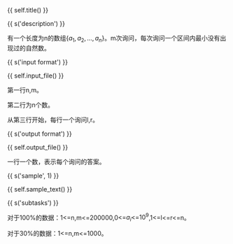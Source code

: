 {{ self.title() }}

{{ s('description') }}

有一个长度为n的数组{$a_1,a_2,...,a_n$}。m次询问，每次询问一个区间内最小没有出现过的自然数。

{{ s('input format') }}

{{ self.input_file() }}

第一行n,m。

第二行为n个数。

从第三行开始，每行一个询问l,r。

{{ s('output format') }}

{{ self.output_file() }}

一行一个数，表示每个询问的答案。

{{ s('sample', 1) }}

{{ self.sample_text() }}

{{ s('subtasks') }}

对于100%的数据：1<=n,m<=200000,0<=$a_i$<=$10^9$,1<=l<=r<=n。

对于30%的数据：1<=n,m<=1000。
